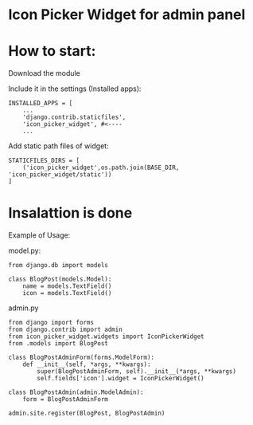 # Icon Picker Widget   for admin panel

# How to start:
Download the module 

Include it in the settings (Installed apps):
```
INSTALLED_APPS = [
    ...
    'django.contrib.staticfiles',
    'icon_picker_widget', #<---- 
    ...
```
Add static path files of widget:

```
STATICFILES_DIRS = [
    ('icon_picker_widget',os.path.join(BASE_DIR, 'icon_picker_widget/static'))
]
```
# Insalattion is done

Example of Usage:

model.py:
```
from django.db import models

class BlogPost(models.Model):
    name = models.TextField()
    icon = models.TextField()
```

admin.py
```
from django import forms
from django.contrib import admin
from icon_picker_widget.widgets import IconPickerWidget
from .models import BlogPost

class BlogPostAdminForm(forms.ModelForm):
    def __init__(self, *args, **kwargs):
        super(BlogPostAdminForm, self).__init__(*args, **kwargs)
        self.fields['icon'].widget = IconPickerWidget()

class BlogPostAdmin(admin.ModelAdmin):
    form = BlogPostAdminForm

admin.site.register(BlogPost, BlogPostAdmin)
```




